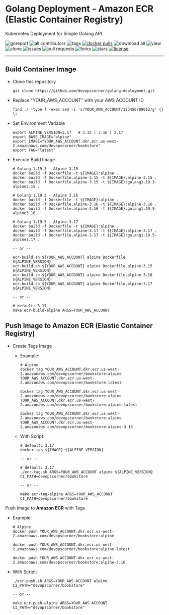 # Golang Deployment - Amazon ECR (Elastic Container Registry)

Kubernetes Deployment for Simple Golang API

![goreport](https://goreportcard.com/badge/github.com/devopscorner/golang-deployment/src)
![all contributors](https://img.shields.io/github/contributors/devopscorner/golang-deployment)
![tags](https://img.shields.io/github/v/tag/devopscorner/golang-deployment?sort=semver)
[![docker pulls](https://img.shields.io/docker/pulls/devopscorner/bookstore.svg)](https://hub.docker.com/r/devopscorner/bookstore/)
![download all](https://img.shields.io/github/downloads/devopscorner/golang-deployment/total.svg)
![view](https://views.whatilearened.today/views/github/devopscorner/golang-deployment.svg)
![clone](https://img.shields.io/badge/dynamic/json?color=success&label=clone&query=count&url=https://github.com/devopscorner/golang-deployment/blob/master/clone.json?raw=True&logo=github)
![issues](https://img.shields.io/github/issues/devopscorner/golang-deployment)
![pull requests](https://img.shields.io/github/issues-pr/devopscorner/golang-deployment)
![forks](https://img.shields.io/github/forks/devopscorner/golang-deployment)
![stars](https://img.shields.io/github/stars/devopscorner/golang-deployment)
[![license](https://img.shields.io/github/license/devopscorner/golang-deployment)](https://img.shields.io/github/license/devopscorner/golang-deployment)

---

## Build Container Image

- Clone this repository

  ```
  git clone https://github.com/devopscorner/golang-deployment.git
  ```

- Replace "YOUR_AWS_ACCOUNT" with your AWS ACCOUNT ID

  ```
  find ./ -type f -exec sed -i 's/YOUR_AWS_ACCOUNT/123456789012/g' {} \;
  ```

- Set Environment Variable

  ```
  export ALPINE_VERSION=3.17   # 3.15 | 3.16 | 3.17
  export BASE_IMAGE="alpine"
  export IMAGE="YOUR_AWS_ACCOUNT.dkr.ecr.us-west-2.amazonaws.com/devopscorner/bookstore"
  export TAG="latest"
  ```

- Execute Build Image

  ```
  # Golang 1.19.3 - Alpine 3.15
  docker build -f Dockerfile -t ${IMAGE}:alpine .
  docker build -f Dockerfile.alpine-3.15 -t ${IMAGE}:alpine-3.15 .
  docker build -f Dockerfile.alpine-3.15 -t ${IMAGE}:golang1.19.3-alpine3.15 .

  # Golang 1.19.5 - Alpine 3.16
  docker build -f Dockerfile -t ${IMAGE}:alpine .
  docker build -f Dockerfile.alpine-3.16 -t ${IMAGE}:alpine-3.16 .
  docker build -f Dockerfile.alpine-3.16 -t ${IMAGE}:golang1.19.5-alpine3.16 .

  # Golang 1.19.5 - Alpine 3.17
  docker build -f Dockerfile -t ${IMAGE}:alpine .
  docker build -f Dockerfile.alpine-3.17 -t ${IMAGE}:alpine-3.17 .
  docker build -f Dockerfile.alpine-3.17 -t ${IMAGE}:golang1.19.5-alpine3.17 .

  -- or --

  ecr-build.sh ${YOUR_AWS_ACCOUNT} alpine Dockerfile ${ALPINE_VERSION}
  ecr-build.sh ${YOUR_AWS_ACCOUNT} alpine Dockerfile.alpine-3.15 ${ALPINE_VERSION}
  ecr-build.sh ${YOUR_AWS_ACCOUNT} alpine Dockerfile.alpine-3.16 ${ALPINE_VERSION}
  ecr-build.sh ${YOUR_AWS_ACCOUNT} alpine Dockerfile.alpine-3.17 ${ALPINE_VERSION}

  -- or --

  # default: 3.17
  make ecr-build-alpine ARGS=YOUR_AWS_ACCOUNT
  ```

## Push Image to Amazon ECR (Elastic Container Registry)

- Create Tags Image
  - Example:

    ```
    # Alpine
    docker tag YOUR_AWS_ACCOUNT.dkr.ecr.us-west-2.amazonaws.com/devopscorner/bookstore:alpine YOUR_AWS_ACCOUNT.dkr.ecr.us-west-2.amazonaws.com/devopscorner/bookstore:latest

    docker tag YOUR_AWS_ACCOUNT.dkr.ecr.us-west-2.amazonaws.com/devopscorner/bookstore:alpine YOUR_AWS_ACCOUNT.dkr.ecr.us-west-2.amazonaws.com/devopscorner/bookstore:alpine-latest

    docker tag YOUR_AWS_ACCOUNT.dkr.ecr.us-west-2.amazonaws.com/devopscorner/bookstore:alpine YOUR_AWS_ACCOUNT.dkr.ecr.us-west-2.amazonaws.com/devopscorner/bookstore:alpine-3.16
    ```

  - With Script:

    ```
    # default: 3.17
    docker tag ${IMAGE}:${ALPINE_VERSION}

    -- or --

    # default: 3.17
    ./ecr-tag.sh ARGS=YOUR_AWS_ACCOUNT alpine ${ALPINE_VERSION} CI_PATH=devopscorner/bookstore

    -- or --

    make ecr-tag-alpine ARGS=YOUR_AWS_ACCOUNT CI_PATH=devopscorner/bookstore
    ```

 Push Image to **Amazon ECR** with Tags

- Example:

    ```
    # Alpine
    docker push YOUR_AWS_ACCOUNT.dkr.ecr.us-west-2.amazonaws.com/devopscorner/bookstore:alpine

    docker push YOUR_AWS_ACCOUNT.dkr.ecr.us-west-2.amazonaws.com/devopscorner/bookstore:alpine-latest

    docker push YOUR_AWS_ACCOUNT.dkr.ecr.us-west-2.amazonaws.com/devopscorner/bookstore:alpine-3.16
    ```

- With Script:

    ```
    ./ecr-push.sh ARGS=YOUR_AWS_ACCOUNT alpine CI_PATH="devopscorner/bookstore"

    -- or --

    make ecr-push-alpine ARGS=YOUR_AWS_ACCOUNT CI_PATH="devopscorner/bookstore"
    ```
